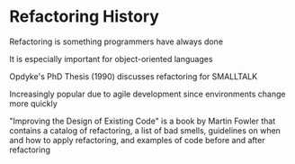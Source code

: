 # Refactoring History

Refactoring is something programmers have always done

It is especially important for object-oriented languages

Opdyke's PhD Thesis (1990) discusses refactoring for SMALLTALK

Increasingly popular due to agile development since environments change more quickly

"Improving the Design of Existing Code" is a book by Martin Fowler that contains a catalog of refactoring, a list of bad smells, guidelines on when and how to apply refactoring, and examples of code before and after refactoring
